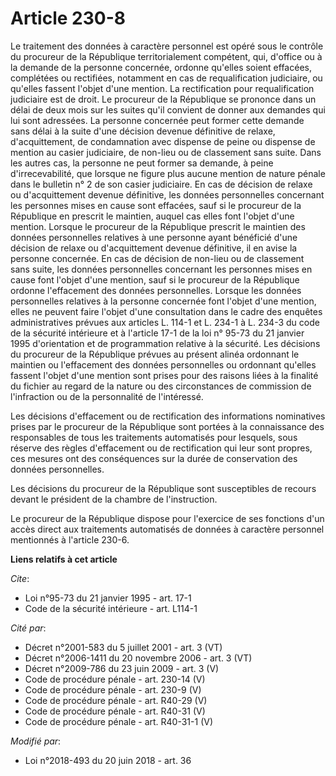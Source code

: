 # Article 230-8

Le traitement des données à caractère personnel est opéré sous le contrôle du procureur de la République territorialement
compétent, qui, d'office ou à la demande de la personne concernée, ordonne qu'elles soient effacées, complétées ou
rectifiées, notamment en cas de requalification judiciaire, ou qu'elles fassent l'objet d'une mention. La rectification pour
requalification judiciaire est de droit. Le procureur de la République se prononce dans un délai de deux mois sur les suites
qu'il convient de donner aux demandes qui lui sont adressées. La personne concernée peut former cette demande sans délai à la
suite d'une décision devenue définitive de relaxe, d'acquittement, de condamnation avec dispense de peine ou dispense de
mention au casier judiciaire, de non-lieu ou de classement sans suite. Dans les autres cas, la personne ne peut former sa
demande, à peine d'irrecevabilité, que lorsque ne figure plus aucune mention de nature pénale dans le bulletin n° 2 de son
casier judiciaire. En cas de décision de relaxe ou d'acquittement devenue définitive, les données personnelles concernant les
personnes mises en cause sont effacées, sauf si le procureur de la République en prescrit le maintien, auquel cas elles font
l'objet d'une mention. Lorsque le procureur de la République prescrit le maintien des données personnelles relatives à une
personne ayant bénéficié d'une décision de relaxe ou d'acquittement devenue définitive, il en avise la personne concernée. En
cas de décision de non-lieu ou de classement sans suite, les données personnelles concernant les personnes mises en cause
font l'objet d'une mention, sauf si le procureur de la République ordonne l'effacement des données personnelles. Lorsque les
données personnelles relatives à la personne concernée font l'objet d'une mention, elles ne peuvent faire l'objet d'une
consultation dans le cadre des enquêtes administratives prévues aux articles L. 114-1 et L. 234-1 à L. 234-3 du code de la
sécurité intérieure et à l'article 17-1 de la loi n° 95-73 du 21 janvier 1995 d'orientation et de programmation relative à la
sécurité. Les décisions du procureur de la République prévues au présent alinéa ordonnant le maintien ou l'effacement des
données personnelles ou ordonnant qu'elles fassent l'objet d'une mention sont prises pour des raisons liées à la finalité du
fichier au regard de la nature ou des circonstances de commission de l'infraction ou de la personnalité de l'intéressé.

Les décisions d'effacement ou de rectification des informations nominatives prises par le procureur de la République sont
portées à la connaissance des responsables de tous les traitements automatisés pour lesquels, sous réserve des règles
d'effacement ou de rectification qui leur sont propres, ces mesures ont des conséquences sur la durée de conservation des
données personnelles.

Les décisions du procureur de la République sont susceptibles de recours devant le président de la chambre de l'instruction.

Le procureur de la République dispose pour l'exercice de ses fonctions d'un accès direct aux traitements automatisés de
données à caractère personnel mentionnés à l'article 230-6.

**Liens relatifs à cet article**

_Cite_:

  - Loi n°95-73 du 21 janvier 1995 - art. 17-1
  - Code de la sécurité intérieure - art. L114-1

_Cité par_:

  - Décret n°2001-583 du 5 juillet 2001 - art. 3 (VT)
  - Décret n°2006-1411 du 20 novembre 2006 - art. 3 (VT)
  - Décret n°2009-786 du 23 juin 2009 - art. 3 (V)
  - Code de procédure pénale - art. 230-14 (V)
  - Code de procédure pénale - art. 230-9 (V)
  - Code de procédure pénale - art. R40-29 (V)
  - Code de procédure pénale - art. R40-31 (V)
  - Code de procédure pénale - art. R40-31-1 (V)

_Modifié par_:

  - Loi n°2018-493 du 20 juin 2018 - art. 36
